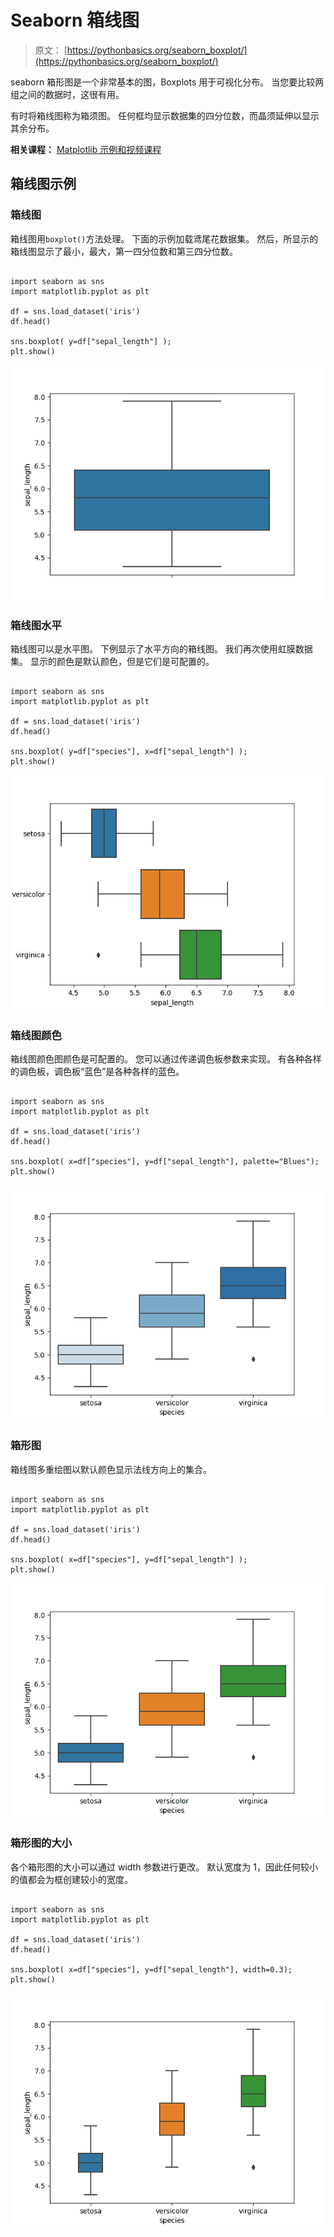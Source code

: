 # Seaborn 箱线图

> 原文： [https://pythonbasics.org/seaborn_boxplot/](https://pythonbasics.org/seaborn_boxplot/)

seaborn 箱形图是一个非常基本的图，Boxplots 用于可视化分布。
当您要比较两组之间的数据时，这很有用。

有时将箱线图称为箱须图。 任何框均显示数据集的四分位数，而晶须延伸以显示其余分布。

**相关课程：** [Matplotlib 示例和视频课程](https://gum.co/mpdp)

## 箱线图示例

### 箱线图

箱线图用`boxplot()`方法处理。 下面的示例加载鸢尾花数据集。 然后，所显示的箱线图显示了最小，最大，第一四分位数和第三四分位数。

```

import seaborn as sns
import matplotlib.pyplot as plt

df = sns.load_dataset('iris')
df.head()

sns.boxplot( y=df["sepal_length"] );
plt.show()

```

![boxplot](img/c9b1087694d000a610185c965cc39375.jpg)

### 箱线图水平

箱线图可以是水平图。 下例显示了水平方向的箱线图。
我们再次使用虹膜数据集。 显示的颜色是默认颜色，但是它们是可配置的。

```

import seaborn as sns
import matplotlib.pyplot as plt

df = sns.load_dataset('iris')
df.head()

sns.boxplot( y=df["species"], x=df["sepal_length"] );
plt.show()

```

![boxplot horizontal](img/82096cc9222262b931bc39f3ae123fa0.jpg)

### 箱线图颜色

箱线图颜色图颜色是可配置的。 您可以通过传递调色板参数来实现。 有各种各样的调色板，调色板“蓝色”是各种各样的蓝色。

```

import seaborn as sns
import matplotlib.pyplot as plt

df = sns.load_dataset('iris')
df.head()

sns.boxplot( x=df["species"], y=df["sepal_length"], palette="Blues");
plt.show()

```

![boxplot colors](img/d545576b02a082b367909f9271020d5f.jpg)

### 箱形图

箱线图多重绘图以默认颜色显示法线方向上的集合。

```

import seaborn as sns
import matplotlib.pyplot as plt

df = sns.load_dataset('iris')
df.head()

sns.boxplot( x=df["species"], y=df["sepal_length"] );
plt.show()

```

![boxplot multiple](img/01a0e7f6aa9d823b4e916f08148b4607.jpg)

### 箱形图的大小

各个箱形图的大小可以通过 width 参数进行更改。 默认宽度为 1，因此任何较小的值都会为框创建较小的宽度。

```

import seaborn as sns
import matplotlib.pyplot as plt

df = sns.load_dataset('iris')
df.head()

sns.boxplot( x=df["species"], y=df["sepal_length"], width=0.3);
plt.show()

```

![boxplot size](img/a81fc17818bea20c790af62f3a7a8872.jpg)